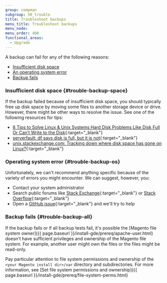 ```yaml
---
group: compman
subgroup: 50_trouble
title: Troubleshoot backups
menu_title: Troubleshoot backups
menu_node:
menu_order: 400
functional_areas:
  - Upgrade
---
```


A backup can fail for any of the following reasons:

*	[Insufficient disk space](#trouble-backup-space)
*	[An operating system error](#trouble-backup-os)
*	[Backup fails](#trouble-backup-all)

### Insufficient disk space {#trouble-backup-space}

If the backup failed because of insufficient disk space, you should typically free up disk space by moving some files to another storage device or drive. However, there might be other ways to resolve the issue. See one of the following resources for tips:

*	[8 Tips to Solve Linux & Unix Systems Hard Disk Problems Like Disk Full Or Can’t Write to the Disk](http://www.cyberciti.biz/datacenter/linux-unix-bsd-osx-cannot-write-to-hard-disk){:target="_blank"}
*	[serverfault: df says disk is full, but it is not](http://serverfault.com/questions/315181/df-says-disk-is-full-but-it-is-not){:target="_blank"}
*	[unix.stackexchange.com: Tracking down where disk space has gone on Linux?](http://unix.stackexchange.com/questions/125429/tracking-down-where-disk-space-has-gone-on-linux){:target="_blank"}

### Operating system error {#trouble-backup-os}

Unfortunately, we can't recommend anything specific because of the variety of errors you might encounter. We can suggest, however, you:

*	Contact your system administrator
*	Search public forums like [Stack Exchange](http://unix.stackexchange.com){:target="_blank"} or [Stack Overflow](http://stackoverflow.com){:target="_blank"}
*	Open a [GitHub issue](https://github.com/magento/magento2/issues){:target="_blank"} and we'll try to help

### Backup fails {#trouble-backup-all}

If the backup fails or if all backup tests fail, it's possible the [Magento file system owner]({{ page.baseurl }}/install-gde/prereq/apache-user.html) doesn't have sufficient privileges and ownership of the Magento file system. For example, another user might own the files or the files might be read-only.

Pay particular attention to file system permissions and ownership of the `<your Magento install dir>/var` directory and subdirectories. For more information, see [Set file system permissions and ownership]({{ page.baseurl }}/install-gde/prereq/file-system-perms.html)

